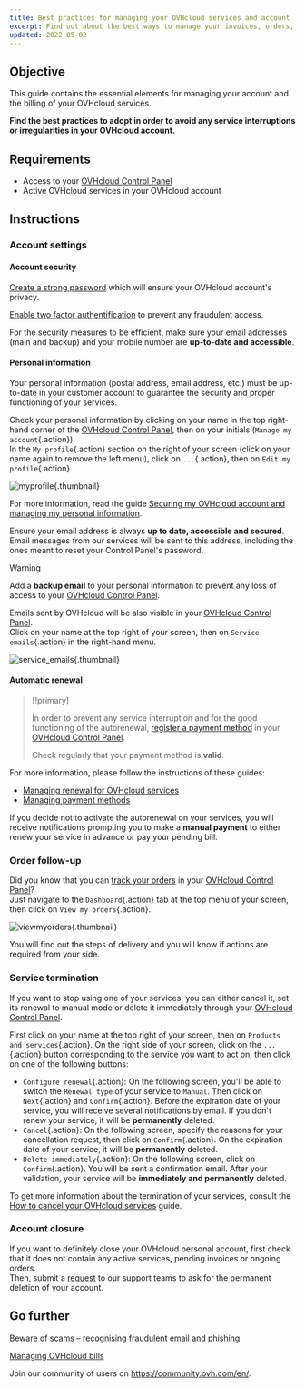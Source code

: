 ```yaml
---
title: Best practices for managing your OVHcloud services and account
excerpt: Find out about the best ways to manage your invoices, orders, payment methods and account
updated: 2022-05-02
---
```


## Objective

This guide contains the essential elements for managing your account and the billing of your OVHcloud services.

**Find the best practices to adopt in order to avoid any service interruptions or irregularities in your OVHcloud account.**

## Requirements

- Access to your [OVHcloud Control Panel](/links/manager)
- Active OVHcloud services in your OVHcloud account 

## Instructions

### Account settings

#### Account security

[Create a strong password](/pages/account_and_service_management/account_information/manage-ovh-password#generate-a-strong-password) which will ensure your OVHcloud account's privacy.

[Enable two factor authentification](/pages/account_and_service_management/account_information/secure-ovhcloud-account-with-2fa) to prevent any fraudulent access.

For the security measures to be efficient, make sure your email addresses (main and backup) and your mobile number are **up-to-date and accessible**.

#### Personal information

Your personal information (postal address, email address, etc.) must be up-to-date in your customer account to guarantee the security and proper functioning of your services.

Check your personal information by clicking on your name in the top right-hand corner of the [OVHcloud Control Panel](/links/manager), then on your initials (`Manage my account`{.action}).<br>
In the `My profile`{.action} section on the right of your screen (click on your name again to remove the left menu), click on `...`{.action}, then on `Edit my profile`{.action}.

![myprofile](images/myprofile.png){.thumbnail}

For more information, read the guide [Securing my OVHcloud account and managing my personal information](/pages/account_and_service_management/account_information/all_about_username#how-to-manage-your-personal-details).

Ensure your email address is always **up to date, accessible and secured**. Email messages from our services will be sent to this address, including the ones meant to reset your Control Panel's password.

> [!warning]
>
> Add a **backup email** to your personal information to prevent any loss of access to your [OVHcloud Control Panel](/links/manager).
>

Emails sent by OVHcloud will be also visible in your [OVHcloud Control Panel](/links/manager).<br>
Click on your name at the top right of your screen, then on `Service emails`{.action} in the right-hand menu.

![service_emails](images/service_emails.png){.thumbnail}

#### Automatic renewal

> [!primary]
>
> In order to prevent any service interruption and for the good functioning of the autorenewal, [register a payment method](/pages/account_and_service_management/managing_billing_payments_and_services/manage-payment-methods) in your [OVHcloud Control Panel](/links/manager).
>
> Check regularly that your payment method is **valid**.
>

For more information, please follow the instructions of these guides:

- [Managing renewal for OVHcloud services](/pages/account_and_service_management/managing_billing_payments_and_services/how_to_use_automatic_renewal)
- [Managing payment methods](/pages/account_and_service_management/managing_billing_payments_and_services/manage-payment-methods)

If you decide not to activate the autorenewal on your services, you will receive notifications prompting you to make a **manual payment** to either renew your service in advance or pay your pending bill.

### Order follow-up

Did you know that you can [track your orders](/pages/account_and_service_management/managing_billing_payments_and_services/managing_ovh_orders) in your [OVHcloud Control Panel](/links/manager)? <br>
Just navigate to the `Dashboard`{.action} tab at the top menu of your screen, then click on `View my orders`{.action}.

![viewmyorders](images/viewmyorders.png){.thumbnail}

You will find out the steps of delivery and you will know if actions are required from your side.

### Service termination

If you want to stop using one of your services, you can either cancel it, set its renewal to manual mode or delete it immediately through your [OVHcloud Control Panel](/links/manager).

First click on your name at the top right of your screen, then on `Products and services`{.action}. On the right side of your screen, click on the `...`{.action} button corresponding to the service you want to act on, then click on one of the following buttons:

- `Configure renewal`{.action}: On the following screen, you'll be able to switch the `Renewal type` of your service to `Manual`. Then click on `Next`{.action} and `Confirm`{.action}. Before the expiration date of your service, you will receive several notifications by email. If you don't renew your service, it will be **permanently** deleted.
- `Cancel`{.action}: On the following screen, specify the reasons for your cancellation request, then click on `Confirm`{.action}. On the expiration date of your service, it will be **permanently** deleted.
- `Delete immediately`{.action}: On the following screen, click on `Confirm`{.action}. You will be sent a confirmation email. After your validation, your service will be **immediately and permanently** deleted.

To get more information about the termination of your services, consult the [How to cancel your OVHcloud services](/pages/account_and_service_management/managing_billing_payments_and_services/how_to_cancel_services) guide.

### Account closure

If you want to definitely close your OVHcloud personal account, first check that it does not contain any active services, pending invoices or ongoing orders.<br>
Then, submit a [request](https://ca.ovh.com/manager/#/dedicated/support/tickets/new) to our support teams to ask for the permanent deletion of your account. 

## Go further <a name="gofurther"></a>

[Beware of scams – recognising fraudulent email and phishing](/pages/account_and_service_management/account_information/phishing_care)

[Managing OVHcloud bills](/pages/account_and_service_management/managing_billing_payments_and_services/invoice_management)

Join our community of users on <https://community.ovh.com/en/>.
